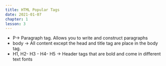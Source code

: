 ```yaml
---
title: HTML Popular Tags
date: 2021-01-07
chapter: 1
lesson: 3
---
```


* P-> Paragraph tag. Allows you to write and construct paragraphs
* body -> All content except the head and title tag are place in the body tag.
* H1, H2- H3 - H4- H5 -> Header tags that are bold and come in different text fonts

